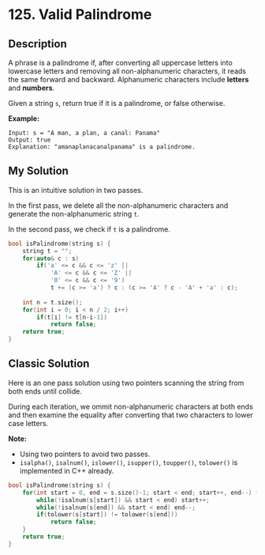 # 125. Valid Palindrome

## Description
A phrase is a palindrome if, after converting all uppercase letters into lowercase letters and removing all non-alphanumeric characters, it reads the same forward and backward. Alphanumeric characters include **letters** and **numbers**.

Given a string `s`, return true if it is a palindrome, or false otherwise.

**Example:**
```
Input: s = "A man, a plan, a canal: Panama"
Output: true
Explanation: "amanaplanacanalpanama" is a palindrome.
```
## My Solution
This is an intuitive solution in two passes.

In the first pass, we delete all the non-alphanumeric characters and generate the non-alphanumeric string `t`.

In the second pass, we check if `t` is a palindrome.

```C++
bool isPalindrome(string s) {
    string t = "";
    for(auto& c : s)
        if('a' <= c && c <= 'z' ||
            'A' <= c && c <= 'Z' ||
            '0' <= c && c <= '9')
            t += (c >= 'a') ? c : (c >= 'A' ? c - 'A' + 'a' : c);
    
    int n = t.size();
    for(int i = 0; i < n / 2; i++)
        if(t[i] != t[n-i-1])
            return false;
    return true;
}
```
## Classic Solution
Here is an one pass solution using two pointers scanning the string from both ends until collide.

During each iteration, we ommit non-alphanumeric characters at both ends and then examine the equality after converting that two characters to lower case letters.

**Note:**

- Using two pointers to avoid two passes.
- `isalpha()`, `isalnum()`, `islower()`, `isupper()`, `toupper()`, `tolower()` is implemented in C++ already.

```C++
bool isPalindrome(string s) {
    for(int start = 0, end = s.size()-1; start < end; start++, end--) {
        while(!isalnum(s[start]) && start < end) start++;
        while(!isalnum(s[end]) && start < end) end--;
        if(tolower(s[start]) != tolower(s[end]))
            return false;
    }
    return true;
}
```